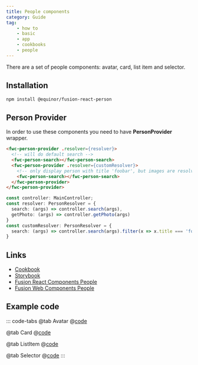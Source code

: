 ```yaml
---
title: People components
category: Guide
tag:
    - how to
    - basic
    - app
    - cookbooks
    - people
---
```


There are a set of people components: avatar, card, list item and selector.

## Installation

```sh
npm install @equinor/fusion-react-person
```

## Person Provider

In order to use these components you need to have **PersonProvider** wrapper.

```html
<fwc-person-provider .resolver={resolver}>
  <!-- will do default search -->
  <fwc-person-search></fwc-person-search>
  <fwc-person-provider .resolver={customResolver}>
    <!-- only display person with title 'foobar', but images are resolved from parent provider -->
    <fwc-person-search></fwc-person-search>
  </fwc-person-provider>
</fwc-person-provider>
```
```ts
const controller: MainController;
const resolver: PersonResolver = {
  search: (args) => controller.search(args),
  getPhoto: (args) => controller.getPhoto(args)
}
const customResolver: PersonResolver = {
  search: (args) => controller.search(args).filter(x => x.title === 'foobar'),
}
```

## Links

- [Cookbook](https://github.com/equinor/fusion-framework/tree/main/cookbooks/app-react-people)
- [Storybook](https://equinor.github.io/fusion-react-components/?path=/docs/data-person)
- [Fusion React Components People](https://github.com/equinor/fusion-react-components/tree/main/packages/person)
- [Fusion Web Components People](https://github.com/equinor/fusion-web-components/tree/main/packages/person)

## Example code

::: code-tabs
@tab Avatar
@[code](@cookbooks/app-react-people/src/pages/AvatarPage.tsx)

@tab Card
@[code](@cookbooks/app-react-people/src/pages/CardPage.tsx)

@tab ListItem
@[code](@cookbooks/app-react-people/src/pages/ListItemPage.tsx)

@tab Selector
@[code](@cookbooks/app-react-people/src/pages/SelectorPage.tsx)
:::
